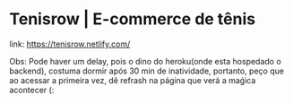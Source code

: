 # Tenisrow | E-commerce de tênis
link: https://tenisrow.netlify.com/

Obs: Pode haver um delay, pois o dino do heroku(onde esta hospedado o backend), costuma dormir após 30 min de inatividade, portanto, peço que ao acessar a primeira vez, dê refrash na página que verá a maǵica acontecer (:
